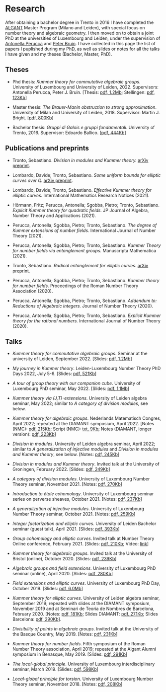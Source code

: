 # Research

After obtaining a bachelor degree in Trento in 2016 I have completed the
[ALGANT](https://algant.eu) Master Program (Milano and Leiden), with
special focus on number theory and algebraic geometry. I then moved on to
obtain a joint PhD at the universities of Luxembourg and Leiden, under
the supervision of [Antonella Perucca](http://antonellaperucca.net) and
[Peter Bruin](https://www.math.leidenuniv.nl/~pbruin). I have collected
in this page the list of papers I puplished during my PhD, as well as
slides or notes for all the talks I have given and my theses (Bachelor,
Master, PhD).

## Theses

* Phd thesis: *Kummer theory for commutative algebraic groups*.
  University of Luxembourg and University of Leiden, 2022.
  Supervisors: Antonella Perucca, Peter J. Bruin.
  [Thesis: [pdf, 1.2Mb](phd-thesis.pdf);
  Stellingen: [pdf, 123Kb](stellingen.pdf)]

* Master thesis: *The Brauer-Manin obstruction to strong approximation*.
  University of Milan and University of Leiden, 2018.
  Supervisor: Martin J. Bright.
  [[pdf, 800Kb](master-thesis.pdf)]

* Bachelor thesis: *Gruppi di Galois e gruppi fondamentali*.
  University of Trento, 2016.
  Supervisor: Edoardo Ballico.
  [[pdf, 444Kb](bachelor-thesis.pdf)]

## Publications and preprints

* Tronto, Sebastiano.
  *Division in modules and Kummer theory.*
  [arXiv preprint](https://arxiv.org/abs/2111.14363).

* Lombardo, Davide; Tronto, Sebastiano.
  *Some uniform bounds for elliptic curves over Q.*
  [arXiv preprint](https://arxiv.org/abs/2106.09950v1).

* Lombardo, Davide; Tronto, Sebastiano.
  *Effective Kummer theory for elliptic curves.*
  International Mathematics Research Notices (2021).

* Hörmann, Fritz; Perucca, Antonella; Sgobba, Pietro; Tronto, Sebastiano.
  *Explicit Kummer theory for quadratic fields.*
  JP Journal of Algebra, Number Theory and Applications (2021).

* Perucca, Antonella; Sgobba, Pietro; Tronto, Sebastiano.
  *The degree of Kummer extensions of number fields.*
  International Journal of Number Theory (2021).

* Perucca, Antonella; Sgobba, Pietro; Tronto, Sebastiano.
  *Kummer Theory for number fields via entanglement groups.*
  Manuscripta Mathematica (2021).

* Tronto, Sebastiano.
  *Radical entanglement for elliptic curves.*
  [arXiv preprint](https://arxiv.org/abs/2009.08298).

* Perucca, Antonella; Sgobba, Pietro; Tronto, Sebastiano.
  *Kummer theory for number fields.*
  Proceedings of the Roman Number Theory Association (2020).

* Perucca, Antonella; Sgobba, Pietro; Tronto, Sebastiano.
  *Addendum to: Reductions of Algebraic integers.*
  Journal of Number Theory (2020).

* Perucca, Antonella; Sgobba, Pietro; Tronto, Sebastiano.
  *Explicit Kummer theory for the rational numbers.*
  International Journal of Number Theory (2020).

## Talks

* *Kummer theory for commutative algebraic groups*.
  Seminar at the university of Leiden, September 2022.
  [Slides: [pdf, 1.2Mb](slides-kummer-final.pdf)]

* *My journey in Kummer theory*.
  Leiden-Luxembourg Number Theory PhD Days 2022, July 5-6.
  [Slides: [pdf, 521Kb](slides-journey-kummer.pdf)] 

* *A tour of group theory with our companion cube*.
  University of Luxembourg PhD seminar, May 2022.
  [Slides: [pdf, 1.1Mb](group-cube.pdf)]

* *Kummer theory via (J,T)-extensions*.
  University of Leiden algebra seminar, May 2022;
  similar to *A category of division modules*, see below.

* *Kummer theory for algebraic groups*.
  Nederlands Matematisch Congres, April 2022;
  repeated at the DIAMANT symposium, April 2022.
  [Notes (NMC): [pdf, 215Kb](slides-kummer-kwg.pdf);
   Script (NMC): [txt, 9Kb](script-kummer-kwg.txt);
   Notes (DIAMANT, longer version): [pdf, 223Kb](slides-kummer-diamant.pdf)]

* *Division in modules*.
  University of Leiden algebra seminar, April 2022;
  similar to *A generalization of injective modules* and
  *Division in modules and Kummer theory*, see below.
  [Notes: [pdf, 245Kb](division-leiden.pdf)]

* *Division in modules and Kummer theory*.
  Invited talk at the University of Groningen, February 2022.
  [Slides: [pdf, 249Kb](division-groningen.pdf)]

* *A category of division modules*.
  University of Luxembourg Number Theory seminar, November 2021.
  [Notes: [pdf, 270Kb](notes-division-modules.pdf)]

* *Introduction to étale cohomology*.
  University of Luxembourg seminar series on perverse sheaves, October 2021.
  [Notes: [pdf, 237Kb](notes-etale.pdf)]

* *A generalization of injective modules*.
  University of Luxembourg Number Theory seminar, October 2021.
  [Notes: [pdf, 259Kb](notes-injectivity.pdf)]

* *Integer factorization and elliptic curves*.
  University of Leiden Bachelor seminar (guest talk), April 2021.
  [Slides: [pdf, 393Kb](slides-ecm.pdf)]

* *Group cohomology and elliptic curves*.
  Invited talk at Number Theory Online conference, February 2021.
  [Slides: [pdf, 210Kb](slides-groupcohomec.pdf);
   Video: [link](https://vimeo.com/526814236/1a640285c0?embedded=true&source=video_title&owner=47245911)]

* *Kummer theory for algebraic groups*.
  Invited talk at the University of Bristol (online), October 2020.
  [Slides: [pdf, 239Kb](slides-tronto-bristol.pdf)]

* *Algebraic groups and field extensions*.
  University of Luxembourg PhD seminar (online), April 2020.
  [Slides: [pdf, 280Kb](slides-alggroupsfieldext.pdf)]

* *Field extensions and elliptic curves*.
  University of Luxembourg PhD Day, October 2019.
  [Slides: [pdf, 6.0Mb](slides-fieldextec.pdf)]

* *Kummer theory for elliptic curves*.
  University of Leiden algebra seminar, September 2019;
  repeated with slides at the DIAMANT symposium, November 2019 and
  at Seminari de Teoria de Nombres de Barcelona, February 2020.
  [Notes: [pdf, 181Kb](notes-kummerec.pdf);
   Slides DIAMANT: [pdf, 271Kb](slides-kummec-diamant.pdf);
   Slides Barcelona: [pdf, 290Kb](slides-kummec-barcelona.pdf)].

* *Divisibility of points in algebraic groups*.
  Invited talk at the University of the Basque Country, May 2019.
  [Notes: [pdf, 231Kb](notes-bilbao.pdf)]

* *Kummer theory for number fields*.
  Fifth symposium of the Roman Number Theory association, April 2019;
  repeated at the Algant Alumni symposium in Benasque, May 2019.
  [Slides: [pdf, 291Kb](slides-kummerdegrees.pdf)]

* *The local-global principle*.
  University of Luxembourg interdisciplinary seminar, March 2019.
  [Slides: [pdf, 598Kb](slides-local-global.pdf)]

* *Local-global principle for torsion*.
  University of Luxembourg Number Theory seminar, November 2018.
  [Notes: [pdf, 208Kb](notes-katz.pdf)]
